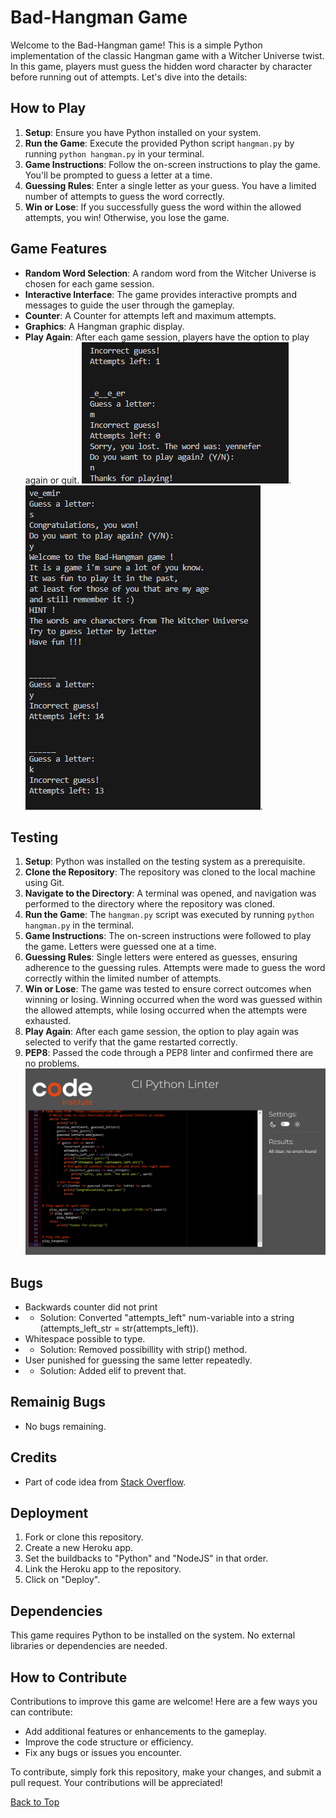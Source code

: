 # Bad-Hangman Game

Welcome to the Bad-Hangman game! This is a simple Python implementation of the classic Hangman game with a Witcher Universe twist. In this game, players must guess the hidden word character by character before running out of attempts. Let's dive into the details:

## How to Play

1. **Setup**: Ensure you have Python installed on your system.
2. **Run the Game**: Execute the provided Python script `hangman.py` by running `python hangman.py` in your terminal.
3. **Game Instructions**: Follow the on-screen instructions to play the game. You'll be prompted to guess a letter at a time.
4. **Guessing Rules**: Enter a single letter as your guess. You have a limited number of attempts to guess the word correctly.
5. **Win or Lose**: If you successfully guess the word within the allowed attempts, you win! Otherwise, you lose the game.

## Game Features

- **Random Word Selection**: A random word from the Witcher Universe is chosen for each game session.
- **Interactive Interface**: The game provides interactive prompts and messages to guide the user through the gameplay.
- **Counter**: A Counter for attempts left and maximum attempts.
- **Graphics**: A Hangman graphic display.
- **Play Again**: After each game session, players have the option to play again or quit.
![Counter, quit, random word](media/Counter_quit_play_again_random.png).
![Counter, play again, random word](media/Win_Play_again.png).

## Testing

1. **Setup**: Python was installed on the testing system as a prerequisite.
2. **Clone the Repository**: The repository was cloned to the local machine using Git.
3. **Navigate to the Directory**: A terminal was opened, and navigation was performed to the directory where the repository was cloned.
4. **Run the Game**: The `hangman.py` script was executed by running `python hangman.py` in the terminal.
5. **Game Instructions**: The on-screen instructions were followed to play the game. Letters were guessed one at a time.
6. **Guessing Rules**: Single letters were entered as guesses, ensuring adherence to the guessing rules. Attempts were made to guess the word correctly within the limited number of attempts.
7. **Win or Lose**: The game was tested to ensure correct outcomes when winning or losing. Winning occurred when the word was guessed within the allowed attempts, while losing occurred when the attempts were exhausted.
8. **Play Again**: After each game session, the option to play again was selected to verify that the game restarted correctly.
9. **PEP8**: Passed the code through a PEP8 linter and confirmed there are no problems.
![PEP8 Validation](media/CI_Python_Linter_Validation.png)

## Bugs

- Backwards counter did not print
- - Solution: Converted "attempts_left"  num-variable into a string (attempts_left_str = str(attempts_left)).
- Whitespace possible to type.
- - Solution: Removed possibillity with strip() method.
- User punished for guessing the same letter repeatedly.
- - Solution: Added elif to prevent that.

## Remainig Bugs

- No bugs remaining.

## Credits

- Part of code idea from [Stack Overflow](https://stackoverflow.com/).

## Deployment

1. Fork or clone this repository.
2. Create a new Heroku app.
3. Set the buildbacks to "Python" and "NodeJS" in that order.
4. Link the Heroku app to the repository.
5. Click on "Deploy".

## Dependencies

This game requires Python to be installed on the system. No external libraries or dependencies are needed.

## How to Contribute

Contributions to improve this game are welcome! Here are a few ways you can contribute:

- Add additional features or enhancements to the gameplay.
- Improve the code structure or efficiency.
- Fix any bugs or issues you encounter.

To contribute, simply fork this repository, make your changes, and submit a pull request. Your contributions will be appreciated!

[Back to Top](#bad-hangman-game)
